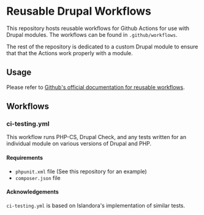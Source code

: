 # Reusable Drupal Workflows
This repository hosts reusable workflows for Github Actions for use with Drupal modules. The workflows can be found in `.github/workflows`.

The rest of the repository is dedicated to a custom Drupal module to ensure that that the Actions work properly with a module.

## Usage
Please refer to [Github's official documentation for reusable workflows](https://docs.github.com/en/actions/using-workflows/reusing-workflows).

## Workflows
### ci-testing.yml
This workflow runs PHP-CS, Drupal Check, and any tests written for an individual module on various versions of Drupal and PHP.

#### Requirements
* `phpunit.xml` file (See this repository for an example)
* `composer.json` file

#### Acknowledgements
`ci-testing.yml` is based on Islandora's implementation of similar tests.
